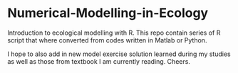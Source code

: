 # Numerical-Modelling-in-Ecology
Introduction to ecological modelling with R. This repo contain series of R script that where converted from codes written in Matlab or Python. 

I hope to also add in new model exercise solution learned during my studies as well as those from textbook I am currently reading. Cheers.
